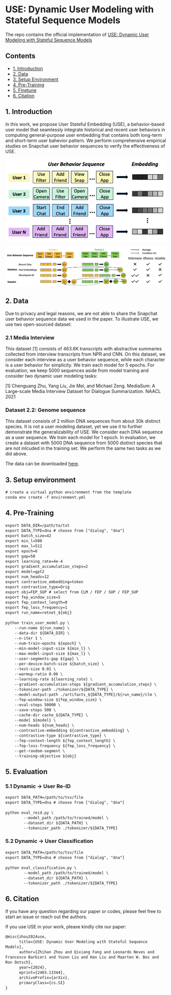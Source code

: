# USE: Dynamic User Modeling with Stateful Sequence Models

The repo contains the official implementation of [USE: Dynamic User Modeling with Stateful Sequence Models](https://arxiv.org/abs/2403.13344)



## Contents

- [1. Introduction](#1-introduction)
- [2. Data](#2-data)
- [3. Setup Environment](#3-setup-environment)
- [4. Pre-Training](#4-pre-training)
- [5. Finetune](#5-finetune)
- [6. Citation](#6-citation)



## 1. Introduction

In this work, we propose User Stateful Embedding (USE), a behavior-based user model that seamlessly integrate historical and recent user behaviors in computing general-purpose user embedding that contains both long-term and short-term user bahevior pattern. We perform comprehensive empirical studies on Snapchat user behavior sequences to verify the effectiveness of USE.



![figure1](./figures/figure1.png)



![figure2](./figures/figure2.png)



## 2. Data

Due to privacy and legal reasons, we are not able to share the Snapchat user behavior sequence data we used in the paper. To illustrate USE, we use two open-sourced dataset: 

### 2.1 Media Interview

This dataset [1] consists of 463.6K transcripts with abstractive summaries collected from interview transcripts from NPR and CNN. On this dataset, we consider each interview as a user behavior sequence, while each character is a user behavior for simplicity. We train each model for 5 epochs. For evaluation, we keep 5000 sequences aside from model training and consider two dynamic user modeling tasks:

[1] Chenguang Zhu, Yang Liu, Jie Mei, and Michael Zeng. MediaSum: A Large-scale Media Interview Dataset for Dialogue Summarization. NAACL 2021



### Dataset 2.2: Genome sequence

This dataset consists of 2 million DNA sequences from about 30k distinct species. It is not a user modeling dataset, yet we use it to further demonstrate the generalizability of USE. We consider each DNA sequence as a user sequence. We train each model for 1 epoch. In evaluation, we create a dataset with 5000 DNA sequence from 5000 distinct species that are not inlcuded in the training set. We perform the same two tasks as we did above.



The data can be downloaded [here](https://drive.google.com/drive/folders/19nHO3-ub79BHMromChMN8dD1D4Y8Dznp?usp=sharing).



## 3. Setup environment

    # create a virtual python environment from the template
    conda env create -f environment.yml




## 4. Pre-Training

```
export DATA_DIR=/path/to/txt
export DATA_TYPE=dna # choose from ["dialog", "dna"]
export batch_size=42
export min_l=500
export max_l=512
export epoch=6
export gap=50
export learning_rate=4e-4
export gradient_accumulation_steps=2
export model=gpt2
export num_heads=12
export contrastive_embedding=token
export contrastive_type=Orig
export obj=FEP_SUP # select from CLM / FEP / SUP / FEP_SUP
export fep_window_size=5
export fep_context_length=0
export fep_loss_frequency=1
export run_name=retnet_${obj}

python train_user_model.py \
    --run-name ${run_name} \
    --data-dir ${DATA_DIR} \
    --n-iter 1 \
    --num-train-epochs ${epoch} \
    --min-model-input-size ${min_l} \
    --max-model-input-size ${max_l} \
    --user-segments-gap ${gap} \
    --per-device-batch-size ${batch_size} \
    --test-size 0.01 \
    --warmup-ratio 0.06 \
    --learning-rate ${learning_rate} \
    --gradient-accumulation-steps ${gradient_accumulation_steps} \
    --tokenizer-path ./tokenizer/${DATA_TYPE} \
    --model-output-path ./artifacts_${DATA_TYPE}/${run_name}/clm \
    --fep-window-size ${fep_window_size} \
    --eval-steps 50000 \
    --save-steps 500 \
    --cache-dir cache_${DATA_TYPE} \
    --model ${model} \
    --num-heads ${num_heads} \
    --contrastive-embedding ${contrastive_embedding} \
    --contrastive-type ${contrastive_type} \
    --fep-context-length ${fep_context_length} \
    --fep-loss-frequency ${fep_loss_frequency} \
    --get-random-segment \
    --training-objective ${obj}
```







## 5. Evaluation

### 5.1 Dynamic -> User Re-ID


```
export DATA_PATH=/path/to/tsv/file
export DATA_TYPE=dna # choose from ["dialog", "dna"]

python eval_reid.py \
		--model_path /path/to/trained/model \
		--dataset_dir ${DATA_PATH} \
		--tokenizer_path ./tokenizer/${DATA_TYPE}
```



### 5.2 Dynamic -> User Classification

```
export DATA_PATH=/path/to/tsv/file
export DATA_TYPE=dna # choose from ["dialog", "dna"]

python eval_classification.py \
		--model_path /path/to/trained/model \
		--dataset_dir ${DATA_PATH} \
		--tokenizer_path ./tokenizer/${DATA_TYPE}
```





## 6. Citation

If you have any question regarding our paper or codes, please feel free to start an issue or reach out the authors.


If you use USE in your work, please kindly cite our paper:

```
@misc{zhou2024use,
      title={USE: Dynamic User Modeling with Stateful Sequence Models}, 
      author={Zhihan Zhou and Qixiang Fang and Leonardo Neves and Francesco Barbieri and Yozen Liu and Han Liu and Maarten W. Bos and Ron Dotsch},
      year={2024},
      eprint={2403.13344},
      archivePrefix={arXiv},
      primaryClass={cs.SI}
}
```

